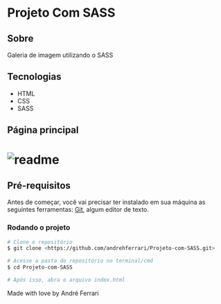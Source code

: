 <h1>Projeto Com SASS</h1>

## Sobre
<p>Galeria de imagem utilizando o SASS</p>

## Tecnologias 
- HTML
- CSS
- SASS

## Página principal
<h1>
    <img alt='readme' title='readme' src='./images/gifs/home.gif'/>
</h1>

## Pré-requisitos
Antes de começar, você vai precisar ter instalado em sua máquina as seguintes ferramentas:
[Git](https://git-scm.com), algum editor de texto.


### Rodando o projeto

```bash
# Clone o repositório
$ git clone <https://github.com/andrehferrari/Projeto-com-SASS.git>

# Acesse a pasta do repositório no terminal/cmd
$ cd Projeto-com-SASS

# Após isso, abra o arquivo index.html
```

Made with love by André Ferrari